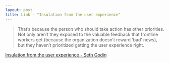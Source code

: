 ```yaml
---
layout: post
title: Link - "Insulation from the user experience"
---
```


> That’s because the person who should take action has other priorities. Not only aren’t they exposed to the valuable feedback that frontline workers get (because the organization doesn’t reward ‘bad’ news), but they haven’t prioritized getting the user experience right.

[Insulation from the user experience - Seth Godin](https://seths.blog/2020/12/insulation-from-the-user-experience/)
